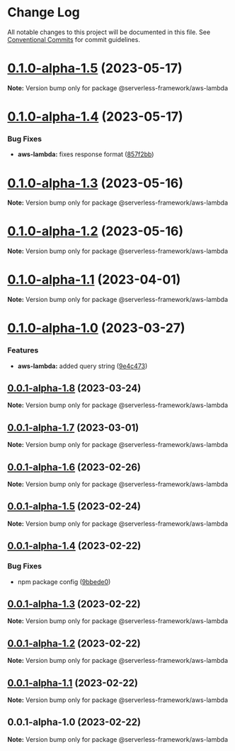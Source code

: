 # Change Log

All notable changes to this project will be documented in this file.
See [Conventional Commits](https://conventionalcommits.org) for commit guidelines.

# [0.1.0-alpha-1.5](https://github.com/Edwin-Luijten/serverless-framework/compare/@serverless-framework/aws-lambda@0.1.0-alpha-1.4...@serverless-framework/aws-lambda@0.1.0-alpha-1.5) (2023-05-17)

**Note:** Version bump only for package @serverless-framework/aws-lambda





# [0.1.0-alpha-1.4](https://github.com/Edwin-Luijten/serverless-framework/compare/@serverless-framework/aws-lambda@0.1.0-alpha-1.3...@serverless-framework/aws-lambda@0.1.0-alpha-1.4) (2023-05-17)


### Bug Fixes

* **aws-lambda:** fixes response format ([857f2bb](https://github.com/Edwin-Luijten/serverless-framework/commit/857f2bb2744d475a2933059bba8bb393279aa4f7))





# [0.1.0-alpha-1.3](https://github.com/Edwin-Luijten/serverless-framework/compare/@serverless-framework/aws-lambda@0.1.0-alpha-1.2...@serverless-framework/aws-lambda@0.1.0-alpha-1.3) (2023-05-16)

**Note:** Version bump only for package @serverless-framework/aws-lambda





# [0.1.0-alpha-1.2](https://github.com/Edwin-Luijten/serverless-framework/compare/@serverless-framework/aws-lambda@0.1.0-alpha-1.1...@serverless-framework/aws-lambda@0.1.0-alpha-1.2) (2023-05-16)

**Note:** Version bump only for package @serverless-framework/aws-lambda





# [0.1.0-alpha-1.1](https://github.com/Edwin-Luijten/serverless-framework/compare/@serverless-framework/aws-lambda@0.1.0-alpha-1.0...@serverless-framework/aws-lambda@0.1.0-alpha-1.1) (2023-04-01)

**Note:** Version bump only for package @serverless-framework/aws-lambda





# [0.1.0-alpha-1.0](https://github.com/Edwin-Luijten/serverless-framework/compare/@serverless-framework/aws-lambda@0.0.1-alpha-1.8...@serverless-framework/aws-lambda@0.1.0-alpha-1.0) (2023-03-27)


### Features

* **aws-lambda:** added query string ([9e4c473](https://github.com/Edwin-Luijten/serverless-framework/commit/9e4c473720f6a4a6a0c0f463ffb1b3f941f89661))





## [0.0.1-alpha-1.8](https://github.com/Edwin-Luijten/serverless-framework/compare/@serverless-framework/aws-lambda@0.0.1-alpha-1.7...@serverless-framework/aws-lambda@0.0.1-alpha-1.8) (2023-03-24)

**Note:** Version bump only for package @serverless-framework/aws-lambda





## [0.0.1-alpha-1.7](https://github.com/Edwin-Luijten/serverless-framework/compare/@serverless-framework/aws-lambda@0.0.1-alpha-1.6...@serverless-framework/aws-lambda@0.0.1-alpha-1.7) (2023-03-01)

**Note:** Version bump only for package @serverless-framework/aws-lambda





## [0.0.1-alpha-1.6](https://github.com/Edwin-Luijten/serverless-framework/compare/@serverless-framework/aws-lambda@0.0.1-alpha-1.5...@serverless-framework/aws-lambda@0.0.1-alpha-1.6) (2023-02-26)

**Note:** Version bump only for package @serverless-framework/aws-lambda





## [0.0.1-alpha-1.5](https://github.com/Edwin-Luijten/serverless-framework/compare/@serverless-framework/aws-lambda@0.0.1-alpha-1.4...@serverless-framework/aws-lambda@0.0.1-alpha-1.5) (2023-02-24)

**Note:** Version bump only for package @serverless-framework/aws-lambda





## [0.0.1-alpha-1.4](https://github.com/Edwin-Luijten/serverless-framework/compare/@serverless-framework/aws-lambda@0.0.1-alpha-1.3...@serverless-framework/aws-lambda@0.0.1-alpha-1.4) (2023-02-22)


### Bug Fixes

* npm package config ([9bbede0](https://github.com/Edwin-Luijten/serverless-framework/commit/9bbede0609d0630ce5486256e47cad6893455233))





## [0.0.1-alpha-1.3](https://github.com/Edwin-Luijten/serverless-framework/compare/@serverless-framework/aws-lambda@0.0.1-alpha-1.2...@serverless-framework/aws-lambda@0.0.1-alpha-1.3) (2023-02-22)

**Note:** Version bump only for package @serverless-framework/aws-lambda





## [0.0.1-alpha-1.2](https://github.com/Edwin-Luijten/serverless-framework/compare/@serverless-framework/aws-lambda@0.0.1-alpha-1.1...@serverless-framework/aws-lambda@0.0.1-alpha-1.2) (2023-02-22)

**Note:** Version bump only for package @serverless-framework/aws-lambda





## [0.0.1-alpha-1.1](https://github.com/Edwin-Luijten/serverless-framework/compare/@serverless-framework/aws-lambda@0.0.1-alpha-1.0...@serverless-framework/aws-lambda@0.0.1-alpha-1.1) (2023-02-22)

**Note:** Version bump only for package @serverless-framework/aws-lambda





## 0.0.1-alpha-1.0 (2023-02-22)

**Note:** Version bump only for package @serverless-framework/aws-lambda
